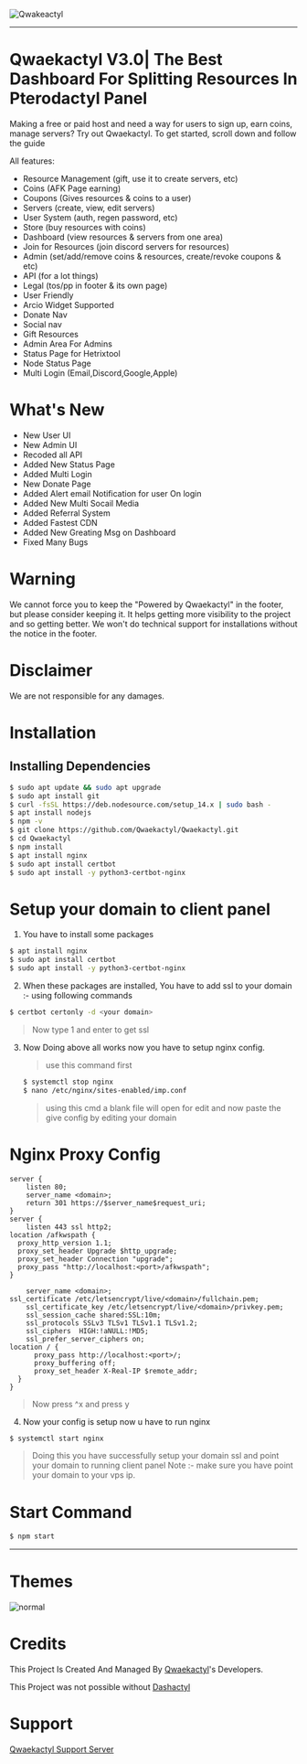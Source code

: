 ![Qwakeactyl](https://media.discordapp.net/attachments/1134455968156106762/1134456211371208744/image.png?width=823&height=443)

<hr>

# Qwaekactyl V3.0| The Best Dashboard For Splitting Resources In Pterodactyl Panel

Making a free or paid host and need a way for users to sign up, earn coins, manage servers? Try out Qwaekactyl.
To get started, scroll down and follow the guide

All features:
- Resource Management (gift, use it to create servers, etc)
- Coins (AFK Page earning)
- Coupons (Gives resources & coins to a user)
- Servers (create, view, edit servers)
- User System (auth, regen password, etc)
- Store (buy resources with coins)
- Dashboard (view resources & servers from one area)
- Join for Resources (join discord servers for resources)
- Admin (set/add/remove coins & resources, create/revoke coupons & etc)
- API (for a lot things)
- Legal (tos/pp in footer & its own page)
- User Friendly
- Arcio Widget Supported
- Donate Nav
- Social nav
- Gift Resources
- Admin Area For Admins
- Status Page for Hetrixtool
- Node Status Page
- Multi Login (Email,Discord,Google,Apple)

# What's New
- New User UI
- New Admin UI
- Recoded all API
- Added New Status Page
- Added Multi Login
- New Donate Page
- Added Alert email Notification for user On login
- Added New Multi Socail Media
- Added Referral System
- Added Fastest CDN
- Added New Greating Msg on Dashboard
- Fixed Many Bugs


# Warning

We cannot force you to keep the "Powered by Qwaekactyl" in the footer, but please consider keeping it. It helps getting more visibility to the project and so getting better. We won't do technical support for installations without the notice in the footer.

# Disclaimer

We are not responsible for any damages.

# Installation

<h2>Installing Dependencies</h2>

```bash
$ sudo apt update && sudo apt upgrade
$ sudo apt install git
$ curl -fsSL https://deb.nodesource.com/setup_14.x | sudo bash -
$ apt install nodejs
$ npm -v
$ git clone https://github.com/Qwaekactyl/Qwaekactyl.git
$ cd Qwaekactyl
$ npm install
$ apt install nginx
$ sudo apt install certbot
$ sudo apt install -y python3-certbot-nginx
```

# Setup your domain to client panel

1. You have to install some packages

```bash
$ apt install nginx
$ sudo apt install certbot
$ sudo apt install -y python3-certbot-nginx
````

2. When these packages are installed, You have to add ssl to your domain :- using following commands

```bash
$ certbot certonly -d <your domain>
```
> Now  type 1 and enter to get ssl

3. Now Doing above all works now you have to setup nginx config. 

   > use this command first
   ```bash
   $ systemctl stop nginx
   $ nano /etc/nginx/sites-enabled/imp.conf
   ```
   > using this cmd a blank file will open for edit and now paste the give config by editing your domain
# Nginx Proxy Config
```Nginx
server {
    listen 80;
    server_name <domain>;
    return 301 https://$server_name$request_uri;
}
server {
    listen 443 ssl http2;
location /afkwspath {
  proxy_http_version 1.1;
  proxy_set_header Upgrade $http_upgrade;
  proxy_set_header Connection "upgrade";
  proxy_pass "http://localhost:<port>/afkwspath";
}
    
    server_name <domain>;
ssl_certificate /etc/letsencrypt/live/<domain>/fullchain.pem;
    ssl_certificate_key /etc/letsencrypt/live/<domain>/privkey.pem;
    ssl_session_cache shared:SSL:10m;
    ssl_protocols SSLv3 TLSv1 TLSv1.1 TLSv1.2;
    ssl_ciphers  HIGH:!aNULL:!MD5;
    ssl_prefer_server_ciphers on;
location / {
      proxy_pass http://localhost:<port>/;
      proxy_buffering off;
      proxy_set_header X-Real-IP $remote_addr;
  }
}
```

> Now press ^x and press y

4. Now your config is setup now u have to run nginx

```bash
$ systemctl start nginx
```
> Doing this you have successfully setup your domain ssl and point your domain to running client panel
> Note :- make sure you have point your domain to your vps ip.

# Start Command
```bash
$ npm start
```

<hr>

# Themes

![normal](https://media.discordapp.net/attachments/1134455968156106762/1134800093946585138/image.png?width=831&height=443)

# Credits

This Project Is Created And Managed By [Qwaekactyl](https://discord.gg/KYUPXPv4)'s Developers.

This Project was not possible without [Dashactyl](https://github.com/Votion-Development/Dashactyl)

# Support
[Qwaekactyl Support Server](https://discord.gg/ubVuhS8wjV)


